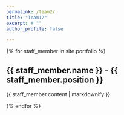 ```yaml
---
permalink: /team2/
title: "Team12"
excerpt: # ""
author_profile: false

---
```


{% for staff_member in site.portfolio %}
  <h2>{{ staff_member.name }} - {{ staff_member.position }}</h2>
  <p>{{ staff_member.content | markdownify }}</p>
{% endfor %}
